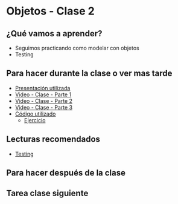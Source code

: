 # Objetos - Clase 2

## ¿Qué vamos a aprender?

* Seguimos practicando como modelar con objetos
* Testing

## Para hacer durante la clase o ver mas tarde

* [Presentación utilizada](https://docs.google.com/presentation/d/1-iH2HtVDO66N4BetcNG8oJVuuNseMMx8Qmb0YC1WY-Y/edit?usp=sharing)
* [Video - Clase - Parte 1](https://www.youtube.com/watch?v=xygW6rRQRZE)
* [Video - Clase - Parte 2](https://www.youtube.com/watch?v=Z0cpW7uy9Ok)
* [Video - Clase - Parte 3](https://www.youtube.com/watch?v=j8uzGdvKxbs)
* [Código utilizado](https://github.com/pdep-st/rolando-repo)
  * [Ejercicio](https://docs.google.com/document/d/1Gc1IvkmmxOPEbeI3-yPXGtebC-EbXh0zQIq7du_cSnk/edit)

## Lecturas recomendados

* [Testing](https://docs.google.com/document/d/1Q_v48gZfRmVfLMvC0PBpmtZyMoALbh11AwmEllP__eY/edit)

## Para hacer después de la clase

## Tarea clase siguiente
